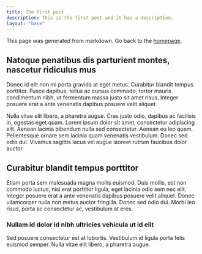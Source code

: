 ```yaml
---
title: The first post
description: This is the first post and it has a description.
layout: "base"
---
```


This page was generated from markdown. Go back to the [homepage](/).

## Natoque penatibus dis parturient montes, nascetur ridiculus mus

Donec id elit non mi porta gravida at eget metus. Curabitur blandit tempus porttitor. Fusce dapibus, tellus ac cursus commodo, tortor mauris condimentum nibh, ut fermentum massa justo sit amet risus. Integer posuere erat a ante venenatis dapibus posuere velit aliquet.

Nulla vitae elit libero, a pharetra augue. Cras justo odio, dapibus ac facilisis in, egestas eget quam. Lorem ipsum dolor sit amet, consectetur adipiscing elit. Aenean lacinia bibendum nulla sed consectetur. Aenean eu leo quam. Pellentesque ornare sem lacinia quam venenatis vestibulum. Donec sed odio dui. Vivamus sagittis lacus vel augue laoreet rutrum faucibus dolor auctor.

## Curabitur blandit tempus porttitor

Etiam porta sem malesuada magna mollis euismod. Duis mollis, est non commodo luctus, nisi erat porttitor ligula, eget lacinia odio sem nec elit. Integer posuere erat a ante venenatis dapibus posuere velit aliquet. Donec ullamcorper nulla non metus auctor fringilla. Donec sed odio dui. Morbi leo risus, porta ac consectetur ac, vestibulum at eros.

### Nullam id dolor id nibh ultricies vehicula ut id elit

Sed posuere consectetur est at lobortis. Vestibulum id ligula porta felis euismod semper. Nulla vitae elit libero, a pharetra augue.
